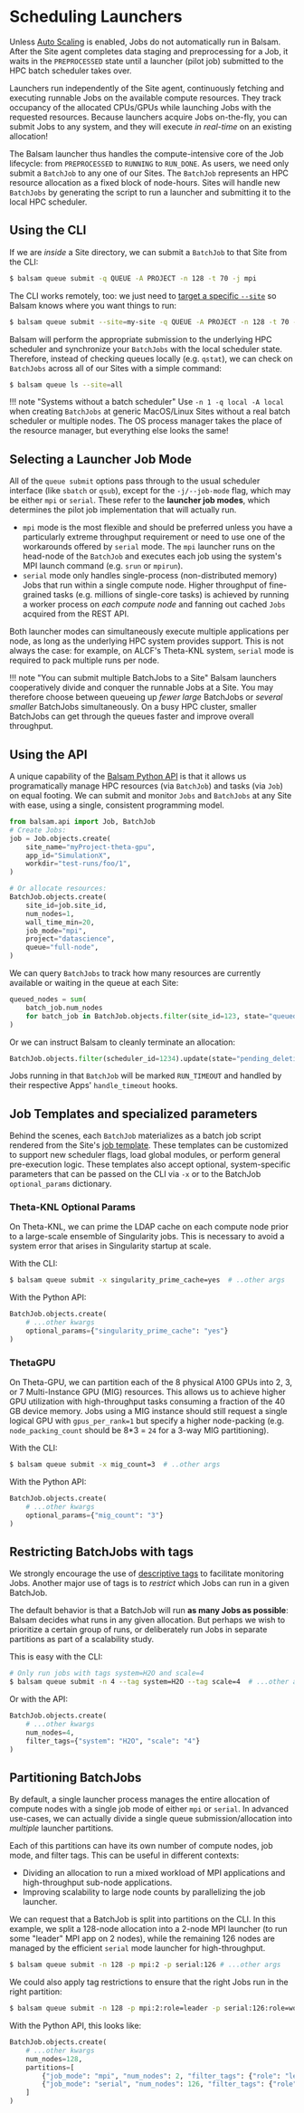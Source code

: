 # Scheduling Launchers

Unless [Auto Scaling](./elastic.md) is enabled, Jobs do not automatically run in
Balsam.  After the Site agent completes data staging and preprocessing for a
Job, it waits in the `PREPROCESSED` state until a launcher (pilot job) submitted
to the HPC batch scheduler takes over.

Launchers run independently of the Site agent, continuously fetching and 
executing runnable Jobs on the available compute resources.  They track
occupancy of the allocated CPUs/GPUs while launching Jobs with the requested
resources. Because launchers acquire Jobs on-the-fly, you can submit Jobs to any
system, and they will execute
*in real-time* on an existing allocation!

The Balsam launcher thus handles the compute-intensive core of the Job
lifecycle: from `PREPROCESSED` to `RUNNING` to `RUN_DONE`. As users, we need
only submit a `BatchJob` to any one of our Sites.  The `BatchJob` represents an
HPC resource allocation as a fixed block of node-hours.  Sites will
handle new `BatchJobs` by generating the script to run a launcher and submitting
it to the local HPC scheduler.

## Using the CLI

If we are *inside* a Site directory, we can submit a `BatchJob` to that Site
from the CLI:

```bash
$ balsam queue submit -q QUEUE -A PROJECT -n 128 -t 70 -j mpi 
```

The CLI works remotely, too: we just need to [target a specific `--site`](./cli.md) so Balsam knows where you want things to run:

```bash
$ balsam queue submit --site=my-site -q QUEUE -A PROJECT -n 128 -t 70 -j mpi 
```

Balsam will perform the appropriate submission to the underlying HPC scheduler
and synchronize your `BatchJobs` with the local scheduler state. Therefore, instead of checking queues locally (e.g. `qstat`), we can check on `BatchJobs` across all of our Sites with a simple command:

```bash
$ balsam queue ls --site=all
```

!!! note "Systems without a batch scheduler"
    Use `-n 1 -q local -A local` when creating `BatchJobs` at generic
    MacOS/Linux Sites without a real batch scheduler or multiple nodes. The OS
    process manager takes the place of the resource manager, but everything else
    looks the same!


## Selecting a Launcher Job Mode

All of the `queue submit` options pass through to the usual scheduler interface
(like `sbatch` or `qsub`), except for the `-j/--job-mode`  flag, which may be
either `mpi` or `serial`. These refer to the **launcher job modes**, which determines the pilot job implementation that will actually run.

- `mpi` mode is the most flexible and should be preferred unless you have a
particularly extreme throughput requirement or need to use one of the
workarounds offered by `serial` mode.  The `mpi` launcher runs on the head-node
of the `BatchJob` and executes each job using the system's MPI launch command
(e.g. `srun` or `mpirun`).
- `serial` mode only handles single-process (non-distributed memory) Jobs that
run within a single compute node.  Higher throughput of fine-grained tasks (e.g.
millions of single-core tasks) is achieved by running a worker process on *each
compute node* and fanning out cached `Jobs` acquired from the REST API.

Both launcher modes can simultaneously execute multiple applications per node,
as long as the underlying HPC system provides support.  This is not always the
case: for example, on ALCF's Theta-KNL system, `serial` mode is required to pack
multiple runs per node.

!!! note "You can submit multiple BatchJobs to a Site"
    Balsam launchers cooperatively divide and conquer the runnable Jobs at a
    Site.  You may therefore choose between queueing up *fewer large* BatchJobs
    or *several smaller* BatchJobs simultaneously.  On a busy HPC cluster,
    smaller BatchJobs can get through the queues faster and improve overall
    throughput.

## Using the API

A unique capability of the [Balsam Python API](./api.md) is that it allows us
programatically manage HPC resources (via `BatchJob`) and tasks (via `Job`) on
equal footing. We can submit and monitor `Jobs` and `BatchJobs` at any Site with
ease, using a single, consistent programming model.

```python
from balsam.api import Job, BatchJob
# Create Jobs:
job = Job.objects.create(
    site_name="myProject-theta-gpu",
    app_id="SimulationX",
    workdir="test-runs/foo/1",
)

# Or allocate resources:
BatchJob.objects.create(
    site_id=job.site_id,
    num_nodes=1,
    wall_time_min=20,
    job_mode="mpi",
    project="datascience",
    queue="full-node",
)
```

We can query `BatchJobs` to track how many resources are currently available or waiting in the queue at each Site:

```python
queued_nodes = sum(
    batch_job.num_nodes
    for batch_job in BatchJob.objects.filter(site_id=123, state="queued")
)
```

Or we can instruct Balsam to cleanly terminate an allocation:

```python
BatchJob.objects.filter(scheduler_id=1234).update(state="pending_deletion")
```

Jobs running in that `BatchJob` will be marked `RUN_TIMEOUT` and handled by
their respective Apps' `handle_timeout` hooks.

## Job Templates and specialized parameters
Behind the scenes, each `BatchJob` materializes as a batch job script rendered
from the Site's [job template](./site-config.md#customizing-the-job-template).
These templates can be customized to support new scheduler flags, load global
modules, or perform general pre-execution logic. These templates also accept
optional, system-specific parameters that can be passed on the CLI via `-x` or
to the BatchJob `optional_params` dictionary.


### Theta-KNL Optional Params
On Theta-KNL, we can prime the LDAP cache on each compute node prior to a large-scale ensemble of Singularity jobs.  This is necessary to avoid a system error that arises in Singularity startup at scale.

With the CLI:
```bash
$ balsam queue submit -x singularity_prime_cache=yes  # ..other args
```

With the Python API:
```python
BatchJob.objects.create(
    # ...other kwargs
    optional_params={"singularity_prime_cache": "yes"}
)
```
 
### ThetaGPU
On Theta-GPU, we can partition each of the 8 physical A100 GPUs into 2, 3, or 7
Multi-Instance GPU (MIG) resources.  This allows us to achieve higher GPU
utilization with high-throughput tasks consuming a fraction of the 40 GB device
memory.  Jobs using a MIG instance should still request a single logical GPU
with `gpus_per_rank=1` but specify a higher node-packing (e.g.
`node_packing_count` should be 8*3 = `24` for a 3-way MIG partitioning).

With the CLI:
```bash
$ balsam queue submit -x mig_count=3  # ..other args
```

With the Python API:
```python
BatchJob.objects.create(
    # ...other kwargs
    optional_params={"mig_count": "3"}
)
```

## Restricting BatchJobs with tags
We strongly encourage the use of [descriptive
tags](./jobs.md#tagging-jobs) to facilitate monitoring Jobs.
Another major use of tags is to *restrict* which Jobs can run in a given BatchJob.

The default behavior is that a BatchJob will run **as many Jobs as possible**:
Balsam decides what runs in any given allocation. But perhaps we wish to prioritize a certain group of runs, or deliberately run Jobs in separate partitions as part of a scalability study.  

This is easy with the CLI:

```bash
# Only run jobs with tags system=H2O and scale=4
$ balsam queue submit -n 4 --tag system=H2O --tag scale=4  # ...other args
```

Or with the API:
```python
BatchJob.objects.create(
    # ...other kwargs
    num_nodes=4,
    filter_tags={"system": "H2O", "scale": "4"}
)
```

## Partitioning BatchJobs

By default, a single launcher process manages the entire allocation of compute nodes with a single job mode of either `mpi` or `serial`.  In advanced use-cases, we can actually divide a single queue submission/allocation into *multiple* launcher partitions.

Each of this partitions can have its own number of compute nodes, job mode, and filter tags.  This can be useful in different contexts: 

- Dividing an allocation to run a mixed workload of MPI applications and high-throughput sub-node applications.  
- Improving scalability to large node counts by parallelizing the job launcher.

We can request that a BatchJob is split into partitions on the CLI. In this
example, we split a 128-node allocation into a 2-node MPI launcher (to run some
"leader" MPI app on 2 nodes), while the remaining 126 nodes are managed by the
efficient `serial` mode launcher for high-throughput.

```bash
$ balsam queue submit -n 128 -p mpi:2 -p serial:126 # ...other args
```

We could also apply tag restrictions to ensure that the right Jobs run in the
right partition:

```bash
$ balsam queue submit -n 128 -p mpi:2:role=leader -p serial:126:role=worker # ...other args
```

With the Python API, this looks like:
```python
BatchJob.objects.create(
    # ...other kwargs
    num_nodes=128,
    partitions=[
        {"job_mode": "mpi", "num_nodes": 2, "filter_tags": {"role": "leader"}},
        {"job_mode": "serial", "num_nodes": 126, "filter_tags": {"role": "worker"}},
    ]
)
```